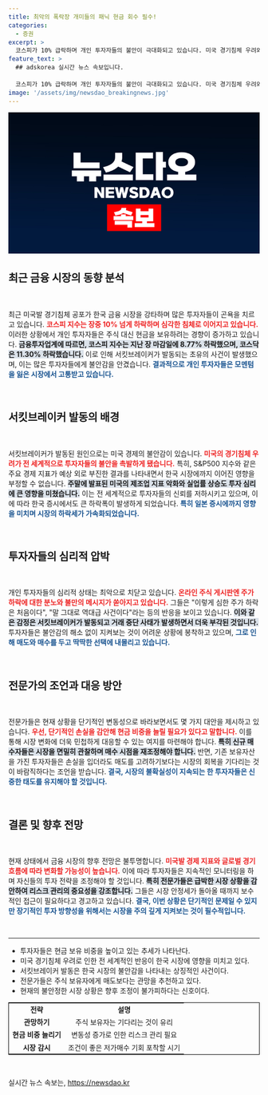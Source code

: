 ```yaml
---
title: 최악의 폭락장 개미들의 패닉 현금 회수 필수!
categories:
  - 증권
excerpt: >
  코스피가 10% 급락하며 개인 투자자들의 불안이 극대화되고 있습니다. 미국 경기침체 우려와 AI 주식 거품론이 주가 하락을 이끌며, 전문가들은 당분간 현금 보유를 권장하고 있습니다. 투자자들은 불확실한 시장 상황에 대해 우려의 목소리를 높이고 있습니다.
feature_text: >
  ## adskorea 실시간 뉴스 속보입니다.

  코스피가 10% 급락하며 개인 투자자들의 불안이 극대화되고 있습니다. 미국 경기침체 우려와 AI 주식 거품론이 주가 하락을 이끌며, 전문가들은 당분간 현금 보유를 권장하고 있습니다. 투자자들은 불확실한 시장 상황에 대해 우려의 목소리를 높이고 있습니다.
image: '/assets/img/newsdao_breakingnews.jpg'
---
```


<p><img src="/assets/img/newsdao_breakingnews.jpg" alt="adskorea 속보" /></p>

<h2 data-ke-size="size26">최근 금융 시장의 동향 분석</h2>

<p data-ke-size="size16">&nbsp;</p> 

<p>최근 미국발 경기침체 공포가 한국 금융 시장을 강타하며 많은 투자자들이 곤욕을 치르고 있습니다. <b><span style="color: #ee2323;">코스피 지수는 장중 10% 넘게 하락하며 심각한 침체로 이어지고 있습니다.</span></b> 이러한 상황에서 개인 투자자들은 주식 대신 현금을 보유하려는 경향이 증가하고 있습니다. <b><span style="background-color: #21538527;">금융투자업계에 따르면, 코스피 지수는 지난 장 마감일에 8.77% 하락했으며, 코스닥은 11.30% 하락했습니다.</span></b> 이로 인해 서킷브레이커가 발동되는 초유의 사건이 발생했으며, 이는 많은 투자자들에게 불안감을 안겼습니다. <b><span style="color: #1a5490;">결과적으로 개인 투자자들은 모멘텀을 잃은 시장에서 고통받고 있습니다.</span></b></p>

<p data-ke-size="size16">&nbsp;</p>

<h2 data-ke-size="size26">서킷브레이커 발동의 배경</h2>

<p data-ke-size="size16">&nbsp;</p> 

<p>서킷브레이커가 발동된 원인으로는 미국 경제의 불안감이 있습니다. <b><span style="color: #ee2323;">미국의 경기침체 우려가 전 세계적으로 투자자들의 불안을 촉발하게 됐습니다.</span></b> 특히, S&amp;P500 지수와 같은 주요 경제 지표가 예상 외로 부진한 결과를 나타내면서 한국 시장에까지 이어진 영향을 부정할 수 없습니다. <b><span style="background-color: #21538527;">주말에 발표된 미국의 제조업 지표 악화와 실업률 상승도 투자 심리에 큰 영향을 미쳤습니다.</span></b> 이는 전 세계적으로 투자자들의 신뢰를 저하시키고 있으며, 이에 따라 한국 증시에서도 큰 하락폭이 발생하게 되었습니다. <b><span style="color: #1a5490;">특히 일본 증시에까지 영향을 미치며 시장의 하락세가 가속화되었습니다.</span></b> </p>

<p data-ke-size="size16">&nbsp;</p>

<h2 data-ke-size="size26">투자자들의 심리적 압박</h2>

<p data-ke-size="size16">&nbsp;</p> 

<p>개인 투자자들의 심리적 상태는 최악으로 치닫고 있습니다. <b><span style="color: #ee2323;">온라인 주식 게시판엔 주가 하락에 대한 분노와 불만의 메시지가 쏟아지고 있습니다.</span></b> 그들은 "이렇게 심한 주가 하락은 처음이다", "말 그대로 역대급 사건이다"라는 등의 반응을 보이고 있습니다. <b><span style="background-color: #21538527;">이와 같은 감정은 서킷브레이커가 발동되고 거래 중단 사태가 발생하면서 더욱 부각된 것입니다.</span></b> 투자자들은 불안감의 해소 없이 지켜보는 것이 어려운 상황에 봉착하고 있으며, <b><span style="color: #1a5490;">그로 인해 매도와 매수를 두고 딱딱한 선택에 내몰리고 있습니다.</span></b></p>

<p data-ke-size="size16">&nbsp;</p>

<h2 data-ke-size="size26">전문가의 조언과 대응 방안</h2>

<p data-ke-size="size16">&nbsp;</p> 

<p>전문가들은 현재 상황을 단기적인 변동성으로 바라보면서도 몇 가지 대안을 제시하고 있습니다. <b><span style="color: #ee2323;">우선, 단기적인 손실을 감안해 현금 비중을 늘릴 필요가 있다고 말합니다.</span></b> 이를 통해 시장 변화에 더욱 민첩하게 대응할 수 있는 여지를 마련해야 합니다. <b><span style="background-color: #21538527;">특히 신규 매수자들은 시장을 면밀히 관찰하며 매수 시점을 재조정해야 합니다.</span></b> 반면, 기존 보유자산을 가진 투자자들은 손실을 입더라도 매도를 고려하기보다는 시장의 회복을 기다리는 것이 바람직하다는 조언을 받습니다. <b><span style="color: #1a5490;">결국, 시장의 불확실성이 지속되는 한 투자자들은 신중한 태도를 유지해야 할 것입니다.</span></b></p>

<p data-ke-size="size16">&nbsp;</p>

<h2 data-ke-size="size26">결론 및 향후 전망</h2>

<p data-ke-size="size16">&nbsp;</p> 

<p>현재 상태에서 금융 시장의 향후 전망은 불투명합니다. <b><span style="color: #ee2323;">미국발 경제 지표와 글로벌 경기 흐름에 따라 변화할 가능성이 높습니다.</span></b> 이에 따라 투자자들은 지속적인 모니터링을 하며 자신들의 투자 전략을 조정해야 할 것입니다. <b><span style="background-color: #21538527;">특히 전문가들은 급박한 시장 상황을 감안하여 리스크 관리의 중요성을 강조합니다.</span></b> 그들은 시장 안정세가 돌아올 때까지 보수적인 접근이 필요하다고 경고하고 있습니다. <b><span style="color: #1a5490;">결국, 이번 상황은 단기적인 문제일 수 있지만 장기적인 투자 방향성을 위해서는 시장을 주의 깊게 지켜보는 것이 필수적입니다.</span></b></p>

<p data-ke-size="size16">&nbsp;</p>

<hr />

<ul>
    <li>투자자들은 현금 보유 비중을 높이고 있는 추세가 나타난다.</li>
    <li>미국 경기침체 우려로 인한 전 세계적인 반응이 한국 시장에 영향을 미치고 있다.</li>
    <li>서킷브레이커 발동은 한국 시장의 불안감을 나타내는 상징적인 사건이다.</li>
    <li>전문가들은 주식 보유자에게 매도보다는 관망을 추천하고 있다.</li>
    <li>현재의 불안정한 시장 상황은 향후 조정이 불가피하다는 신호이다.</li>
</ul> 

<table style="width: 100%; border: solid 1px #000;">
    <tr>
        <td style="text-align: center; height: 17px;"><b>전략</b></td>
        <td style="text-align: center; height: 17px;"><b>설명</b></td>
    </tr>
    <tr>
        <td style="text-align: center; height: 17px;"><b>관망하기</b></td>
        <td style="text-align: center; height: 17px;">주식 보유자는 기다리는 것이 유리</td>
    </tr>
    <tr>
        <td style="text-align: center; height: 17px;"><b>현금 비중 늘리기</b></td>
        <td style="text-align: center; height: 17px;">변동성 증가로 인한 리스크 관리 필요</td>
    </tr>
    <tr>
        <td style="text-align: center; height: 17px;"><b>시장 감시</b></td>
        <td style="text-align: center; height: 17px;">조건이 좋은 저가매수 기회 포착할 시기</td>
    </tr>
</table>

<p data-ke-size="size16">&nbsp;</p> 
실시간 뉴스 속보는, <a href="https://newsdao.kr" rel="dofollow">https://newsdao.kr</a>



